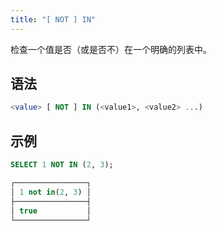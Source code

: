 ```yaml
---
title: "[ NOT ] IN"
---
```


检查一个值是否（或是否不）在一个明确的列表中。

## 语法

```sql
<value> [ NOT ] IN (<value1>, <value2> ...)
```

## 示例

```sql
SELECT 1 NOT IN (2, 3);

┌────────────────┐
│ 1 not in(2, 3) │
├────────────────┤
│ true           │
└────────────────┘
```